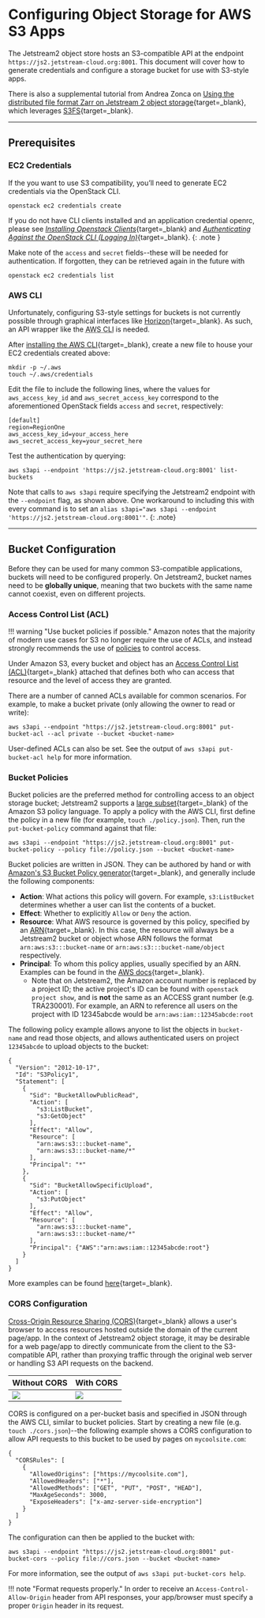 # Configuring Object Storage for AWS S3 Apps

The Jetstream2 object store hosts an S3-compatible API at the endpoint `https://js2.jetstream-cloud.org:8001`. This document will cover how to generate credentials and configure a storage bucket for use with S3-style apps. 

There is also a supplemental tutorial from Andrea Zonca on [Using the distributed file format Zarr on Jetstream 2 object storage](https://zonca.dev/2022/04/zarr-jetstream2.html){target=_blank}, which leverages [S3FS](https://pypi.org/project/s3fs/){target=_blank}.

---

## Prerequisites

### EC2 Credentials
If the you want to use S3 compatibility, you’ll need to generate EC2 credentials via the OpenStack CLI.

```
openstack ec2 credentials create
```

If you do not have CLI clients installed and an application credential openrc, please see [*Installing Openstack Clients*](../ui/cli/clients.md){target=_blank} and [*Authenticating Against the OpenStack CLI (Logging In)*](../ui/cli/auth.md){target=_blank}.
{: .note }

Make note of the `access` and `secret` fields--these will be needed for authentication. If forgotten, they can be retrieved again in the future with

```
openstack ec2 credentials list
```

### AWS CLI
Unfortunately, configuring S3-style settings for buckets is not currently possible through graphical interfaces like [Horizon](../ui/horizon/intro.md){target=_blank}. As such, an API wrapper like the <abbr title="Amazon Web Services Command-Line Interface">AWS CLI</abbr> is needed.

After [installing the AWS CLI](https://aws.amazon.com/cli/){target=_blank}, create a new file to house your EC2 credentials created above:

```
mkdir -p ~/.aws
touch ~/.aws/credentials
```

Edit the file to include the following lines, where the values for `aws_access_key_id` and `aws_secret_access_key` correspond to the aforementioned OpenStack fields `access` and `secret`, respectively:

```
[default]
region=RegionOne
aws_access_key_id=your_access_here
aws_secret_access_key=your_secret_here
```

Test the authentication by querying:

```
aws s3api --endpoint 'https://js2.jetstream-cloud.org:8001' list-buckets
```

Note that calls to `aws s3api` require specifying the Jetstream2 endpoint with the `--endpoint` flag, as shown above. One workaround to including this with every command is to set an `alias s3api="aws s3api --endpoint 'https://js2.jetstream-cloud.org:8001'"`.
{: .note}

---

## Bucket Configuration

Before they can be used for many common S3-compatible applications, buckets will need to be configured properly. On Jetstream2, bucket names need to be **globally unique**, meaning that two buckets with the same name cannot coexist, even on different projects.

### Access Control List (ACL)

!!! warning "Use bucket policies if possible."
    Amazon notes that the majority of modern use cases for S3 no longer require the use of ACLs, and instead strongly recommends the use of [policies](#bucket-policies) to control access.

Under Amazon S3, every bucket and object has an [Access Control List (ACL)](https://docs.aws.amazon.com/AmazonS3/latest/userguide/acl-overview.html){target=_blank} attached that defines both who can access that resource and the level of access they are granted.

There are a number of canned ACLs available for common scenarios. For example, to make a bucket private (only allowing the owner to read or write):

```
aws s3api --endpoint "https://js2.jetstream-cloud.org:8001" put-bucket-acl --acl private --bucket <bucket-name>
```

User-defined ACLs can also be set. See the output of `aws s3api put-bucket-acl help` for more information.

### Bucket Policies

Bucket policies are the preferred method for controlling access to an object storage bucket; Jetstream2 supports a [large subset](https://docs.ceph.com/en/quincy/radosgw/bucketpolicy/#limitations){target=_blank} of the Amazon S3 policy language. To apply a policy with the AWS CLI, first define the policy in a new file (for example, `touch ./policy.json`). Then, run the `put-bucket-policy` command against that file:

```
aws s3api --endpoint "https://js2.jetstream-cloud.org:8001" put-bucket-policy --policy file://policy.json --bucket <bucket-name>
```

Bucket policies are written in JSON. They can be authored by hand or with [Amazon's S3 Bucket Policy generator](https://awspolicygen.s3.amazonaws.com/policygen.html){target=_blank}, and generally include the following components:

- **Action**: What actions this policy will govern. For example, `s3:ListBucket` determines whether a user can list the contents of a bucket.
- **Effect**: Whether to explicitly `Allow` or `Deny` the action.
- **Resource**: What AWS resource is governed by this policy, specified by an [ARN](https://docs.aws.amazon.com/IAM/latest/UserGuide/reference-arns.html){target=_blank}. In this case, the resource will always be a Jetstream2 bucket or object whose ARN follows the format `arn:aws:s3:::bucket-name` or `arn:aws:s3:::bucket-name/object` respectively.
- **Principal**: To whom this policy applies, usually specified by an ARN. Examples can be found in the [AWS docs](https://docs.aws.amazon.com/AmazonS3/latest/userguide/s3-bucket-user-policy-specifying-principal-intro.html){target=_blank}.
    - Note that on Jetstream2, the Amazon account number is replaced by a project ID; the active project's ID can be found with `openstack project show`, and is **not** the same as an ACCESS grant number (e.g. TRA230001). For example, an ARN to reference all users on the project with ID 12345abcde would be `arn:aws:iam::12345abcde:root`

The following policy example allows anyone to list the objects in `bucket-name` and read those objects, and allows authenticated users on project `12345abcde` to upload objects to the bucket:
```
{
  "Version": "2012-10-17",
  "Id": "S3Policy1",
  "Statement": [
    {
      "Sid": "BucketAllowPublicRead",
      "Action": [
        "s3:ListBucket",
        "s3:GetObject"
      ],
      "Effect": "Allow",
      "Resource": [
        "arn:aws:s3:::bucket-name",
        "arn:aws:s3:::bucket-name/*"
      ],
      "Principal": "*"
    },
    {
      "Sid": "BucketAllowSpecificUpload",
      "Action": [
        "s3:PutObject"
      ],
      "Effect": "Allow",
      "Resource": [
        "arn:aws:s3:::bucket-name",
        "arn:aws:s3:::bucket-name/*"
      ],
      "Principal": {"AWS":"arn:aws:iam::12345abcde:root"}
    }
  ]
}
```
More examples can be found [here](https://docs.aws.amazon.com/AmazonS3/latest/userguide/example-bucket-policies.html){target=_blank}.

### CORS Configuration

[Cross-Origin Resource Sharing (CORS)](https://developer.mozilla.org/en-US/docs/Web/HTTP/CORS){target=_blank} allows a user's browser to access resources hosted outside the domain of the current page/app. In the context of Jetstream2 object storage, it may be desirable for a web page/app to directly communicate from the client to the S3-compatible API, rather than proxying traffic through the original web server or handling S3 API requests on the backend. 

| Without CORS | With CORS |
|------|------|
| <img src="/images/bucket-no-cors.svg" /> | <img src="/images/bucket-with-cors.svg" /> |

CORS is configured on a per-bucket basis and specified in JSON through the AWS CLI, similar to bucket policies. Start by creating a new file (e.g. `touch ./cors.json`)--the following example shows a CORS configuration to allow API requests to this bucket to be used by pages on `mycoolsite.com`:

```
{
  "CORSRules": [
    {
      "AllowedOrigins": ["https://mycoolsite.com"],
      "AllowedHeaders": ["*"],
      "AllowedMethods": ["GET", "PUT", "POST", "HEAD"],
      "MaxAgeSeconds": 3000,
      "ExposeHeaders": ["x-amz-server-side-encryption"]
    }
  ]
}
```

The configuration can then be applied to the bucket with:

```
aws s3api --endpoint "https://js2.jetstream-cloud.org:8001" put-bucket-cors --policy file://cors.json --bucket <bucket-name>
```

For more information, see the output of `aws s3api put-bucket-cors help`.

!!! note "Format requests properly."
    In order to receive an `Access-Control-Allow-Origin` header from API responses, your app/browser must specify a proper `Origin` header in its request.